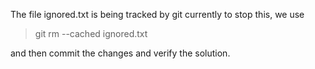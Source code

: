 The file ignored.txt is being tracked by git currently to stop this, we use 

> git rm --cached ignored.txt

and then commit the changes and verify the solution.